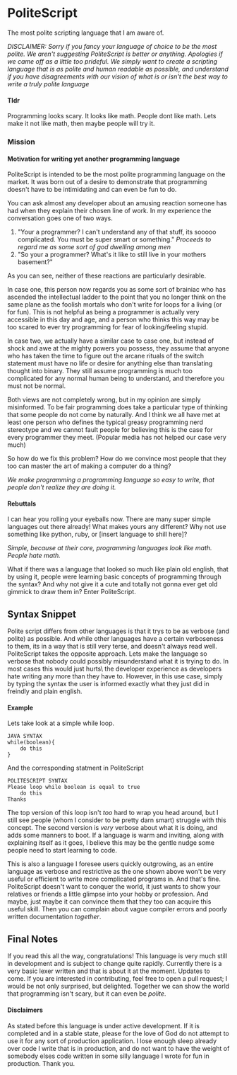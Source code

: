 # PoliteScript

The most polite scripting language that I am aware of.

_DISCLAIMER: Sorry if you fancy your language of choice to be the most polite.
We aren't suggesting PoliteScript is better or anything. Apologies 
if we came off as a little too prideful. We simply want to create a scripting language
that is as polite and human readable as possible, and understand if you have disagreements
with our vision of what is or isn't the best way to write a truly polite language_

#### Tldr
Programming looks scary. It looks like math. People dont like math.
Lets make it not like math, then maybe people will try it.

### Mission
#### Motivation for writing yet another programming language
PoliteScript is intended to be the most polite programming language on the market. It 
was born out of a desire to demonstrate that programming doesn't have to be intimidating
and can even be fun to do. 

You can ask almost any developer about an amusing reaction someone has had when they
explain their chosen line of work. In my experience the conversation goes one of two 
ways. 
   
   1. "Your a programmer? I can't understand any of that stuff, its sooooo complicated.
   You must be super smart or something." *Proceeds to regard me as some sort of god 
   dwelling among men*
   2. "So your a programmer? What's it like to still live in your mothers basement?"
   
As you can see, neither of these reactions are particularly desirable. 

In case one, this person now regards you as some sort of brainiac who has ascended the 
intellectual ladder to the point that you no longer think on the same plane as the 
foolish mortals who don't write for loops for a living (or for fun). This is not helpful
as being a programmer is actually very accessible in this day and age, and a person
who thinks this way may be too scared to ever try programming for fear of looking/feeling
stupid. 

In case two, we actually have a similar case to case one, but instead of shock and awe at
the mighty powers you possess, they assume that anyone who has taken the time to figure out
the arcane rituals of the switch statement must have no life or desire for anything else
than translating thought into binary. They still assume programming is much too complicated
for any normal human being to understand, and therefore you must not be normal.

Both views are not completely wrong, but in my opinion are simply misinformed. To be fair
programming does take a particular type of thinking that some people do not come by naturally.
And I think we all have met at least one person who defines the typical greasy programming nerd
stereotype and we cannot fault people for believing this is the case for every programmer they meet. 
(Popular media has not helped our case very much)

So how do we fix this problem? How do we convince most people that they too can master
the art of making a computer do a thing? 

_We make programming a programming language so easy to write, that people don't realize
they are doing it._

#### Rebuttals
I can hear you rolling your eyeballs now. There are many super simple languages out there
already! What makes  yours any different? Why not use something like python, ruby, or [insert language to shill here]?

_Simple, because at their core, programming languages look like math. People hate math._

What if there was a language that looked so much like plain old english, that by using it,
people were learning basic concepts of programming through the syntax? And why not give it 
a cute and totally not gonna ever get old gimmick to draw them in? Enter PoliteScript.

## Syntax Snippet
Polite script differs from other languages is that it trys to be as verbose (and polite) as 
possible. And while other languages have a certain verboseness to them, its in a way that 
is still very terse, and doesn't always read well. PoliteScript takes the opposite approach. Lets make the language so verbose that nobody could possibly misunderstand what it is trying to do. In most cases this would just hurts\ the developer
experience as developers hate writing any more than they have to. However, in this use case, simply by typing the syntax the user is informed exactly what they just did in freindly and plain english.

#### Example
Lets take look at a simple while loop.

```
JAVA SYNTAX
while(boolean){
    do this
}
```

And the corresponding statment in PoliteScript
```
POLITESCRIPT SYNTAX
Please loop while boolean is equal to true
    do this
Thanks
```
 
The top version of this loop isn't _too_ hard to wrap you head around, but I still see
people (whom I consider to be pretty darn smart) struggle with this concept. The second 
version is _very_ verbose about what it is doing, and adds some manners to boot. If a 
language is warm and inviting, along with explaining itself as it goes, I believe this
may be the gentle nudge some people need to start learning to code. 

This is also a language I foresee users quickly outgrowing, as an entire language as 
verbose and  restrictive as the one shown above won't be very useful or efficient to write more 
complicated programs in. And that's fine. PoliteScript doesn't want to conquer the world,
it just wants to show your relatives or friends a little glimpse into your hobby or profession.
And maybe, just maybe it can convince them that they too can acquire this useful skill. 
Then you can complain about vague compiler errors and poorly written documentation _together_.

## Final Notes
If you read this all the way, congratulations! This language is very much still in development
and is subject to change quite rapidly. Currently there is a very basic lexer written and
that is about it at the moment. Updates to come. If you are interested in contributing, feel
free to open a pull request; I would be not only surprised, but delighted. Together we 
can show the world that programming isn't scary, but it can even be _polite_.

#### Disclaimers
As stated before this language is under active development. If it is completed and in a 
stable state, please for the love of God do not attempt to use it for any sort of production
application. I lose enough sleep already over code I write that is in production, and do 
not want to have the weight of somebody elses code written in some silly language I wrote for
fun in production. Thank you.